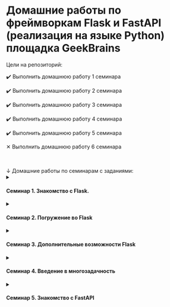# Домашние работы по фреймворкам Flask и FastAPI (реализация на языке Python) площадка GeekBrains

<summary>Цели на репозиторий:</summary>
<p>

✔️ Выполнить домашнюю работу 1 семинара
  
✔️ Выполнить домашнюю работу 2 семинара

✔️ Выполнить домашнюю работу 3 семинара
  
✔️ Выполнить домашнюю работу 4 семинара

✔️ Выполнить домашнюю работу 5 семинара

✕ Выполнить домашнюю работу 6 семинара

</p>

<br>
<br>
↓ Домашние работы по семинарам с заданиями:

<details><summary><h4>Семинар 1. Знакомство с Flask.</h4></summary>

✔️ Создать базовый шаблон для интернет-магазина, содержащий общие элементы дизайна (шапка, меню, подвал), и дочерние шаблоны для страниц категорий товаров и отдельных товаров. Например, создать страницы «Одежда», «Обувь» и «Куртка», используя базовый шаблон.

</details>

<details><summary><h4>Семинар 2. Погружение во Flask</h4></summary>

✔️ Создать страницу, на которой будет форма для ввода имени и электронной почты, при отправке которой будет создан cookie-файл с данными пользователя, а также будет произведено перенаправление на страницу приветствия, где будет отображаться имя пользователя.
На странице приветствия должна быть кнопка «Выйти», при нажатии на которую будет удалён cookie-файл с данными пользователя и произведено перенаправление на страницу ввода имени и электронной почты.

</details>

<details><summary><h4>Семинар 3. Дополнительные возможности Flask</h4></summary>

✔️ Создать форму для регистрации пользователей на сайте. Форма должна содержать поля "Имя", "Фамилия", "Email", "Пароль" и кнопку "Зарегистрироваться". При отправке формы данные должны сохраняться в базе данных, а пароль должен быть зашифрован.

</details>

<details><summary><h4>Семинар 4. Введение в многозадачность</h4></summary>

✔️ Написать программу, которая скачивает изображения с заданных URL-адресов и сохраняет их на диск. Каждое изображение должно сохраняться в отдельном файле, название которого соответствует названию изображения в URL-адресе.
  
Например, URL-адрес: https://example/images/image1.jpg -> файл на диске: image1.jpg

✔️ Программа должна использовать многопоточный, многопроцессорный и асинхронный подходы.

✕ Программа должна иметь возможность задавать список URL-адресов через аргументы командной строки.

✔️ Программа должна выводить в консоль информацию о времени скачивания каждого изображения и общем времени выполнения программы.

</details>

<details><summary><h4>Семинар 5. Знакомство с FastAPI</h4></summary>

✔️ Необходимо создать API для управления списком задач. Каждая задача должна содержать заголовок и описание. Для каждой задачи должна быть возможность указать статус (выполнена/не выполнена).

API должен содержать следующие конечные точки:

* GET /tasks — возвращает список всех задач.

* GET /tasks/{id} — возвращает задачу с указанным идентификатором.

* POST /tasks — добавляет новую задачу.

* PUT /tasks/{id} — обновляет задачу с указанным идентификатором.

* DELETE /tasks/{id} — удаляет задачу с указанным идентификатором.

Для каждой конечной точки необходимо проводить валидацию данных запроса и ответа. Для этого использовать библиотеку Pydantic.

</details>

